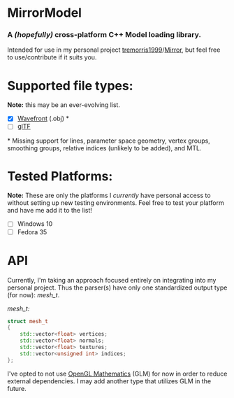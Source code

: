 # MirrorModel
### A *(hopefully)* cross-platform C++ Model loading library.
Intended for use in my personal project [tremorris1999](https://github.com/tremorris1999)/[Mirror](https://github.com/tremorris1999/Mirror), but feel free to use/contribute if it suits you.  

# Supported file types:
**Note:** this may be an ever-evolving list.
- [x] [Wavefront](https://en.wikipedia.org/wiki/Wavefront_.obj_file) (.obj) *
- [ ] [glTF](https://www.khronos.org/gltf/)

 \* Missing support for lines, parameter space geometry, vertex groups, smoothing groups, relative indices (unlikely to be added), and MTL.  

# Tested Platforms:
**Note:** These are only the platforms I *currently* have personal access to without setting up new testing environments. Feel free to test your platform and have me add it to the list!
- [ ] Windows 10
- [ ] Fedora 35

# API
Currently, I'm taking an approach focused entirely on integrating into my personal project. Thus the parser(s) have only one standardized output type (for now): *mesh_t*.

*mesh_t:*
```cpp
struct mesh_t
{
	std::vector<float> vertices;
	std::vector<float> normals;
	std::vector<float> textures;
	std::vector<unsigned int> indices;
};
```

I've opted to not use [OpenGL Mathematics](https://github.com/g-truc/glm) (GLM) for now in order to reduce external dependencies. I may add another type that utilizes GLM in the future.